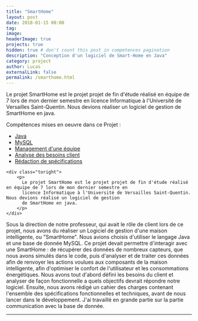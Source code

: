 ```yaml
---
title: "SmartHome"
layout: post
date: 2018-01-15 00:00
tag:
image:
headerImage: true
projects: true
hidden: true # don't count this post in competences pagination
description: "Conception d'un logiciel de Smart-Home en Java"
category: project
author: Lucas
externalLink: false
permalink: /smarthome.html
---
```



Le projet SmartHome est le projet projet de fin d'étude réalisé en équipe de 7 lors de mon dernier semestre en licence Informatique à l'Université de Versailles Saint-Quentin. Nous devions réaliser un logiciel de gestion de SmartHome en java.

Compétences mises en oeuvre dans ce Projet :

- [Java]({{site.url}}/myportfolio/csharp)
- [MySQL]({{site.url}}/myportfolio/mysql)
- [Management d'une équipe]({{site.url}}/myportfolio/team)
- [Analyse des besoins client]({{site.url}}/myportfolio/analyse-besoin)
- [Rédaction de spécifications]({{site.url}}/myportfolio/specifications)


<div class="side-by-side">

    <div class="toright">
        <p>
          Le projet SmartHome est le projet projet de fin d'étude réalisé en équipe de 7 lors de mon dernier semestre en
          licence Informatique à l'Université de Versailles Saint-Quentin. Nous devions réalisé un logiciel de gestion
          de SmartHome en java.
        </p>
    </div>
</div>

Sous la direction de notre professeur, qui avait le rôle de client lors de ce projet, nous avons du réaliser un
Logiciel de gestion d'une maison intelligente, ou "SmartHome". Nous avions choisis d'utiliser le langage
Java et une base de donnée MySQL.
Ce projet devait permettre d'interagir avec une SmartHome : de récupérer des données de nombreux capteurs, que nous avons simulés dans le code, puis d'analyser et de traiter ces données afin de renvoyer les actions voulues aux composants de la maison intelligente, afin d'optimiser le confort de l'utilisateur et les consommations énergétiques.
Nous avons tout d'abord défini les besoins du client et analyser de façon fonctionnelle a quels objectifs
devrait répondre notre logiciel.
Ensuite, nous avons rédigé un cahier des charges contenant l'ensemble des spécifications fonctionnelles et techniques, avant de nous lancer dans le développement.
J'ai travaillé en grande partie sur la partie communication avec la base de donnée.

---
